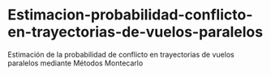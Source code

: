 # Estimacion-probabilidad-conflicto-en-trayectorias-de-vuelos-paralelos
Estimación de la probabilidad de conflicto en trayectorias de vuelos paralelos mediante Métodos Montecarlo
